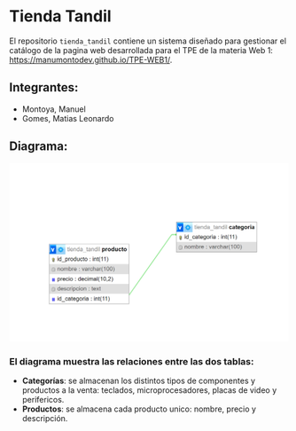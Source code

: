 # Tienda Tandil

El repositorio `tienda_tandil` contiene un sistema diseñado para gestionar el catálogo de la pagina web desarrollada para el TPE de la materia Web 1: https://manumontodev.github.io/TPE-WEB1/.

## Integrantes: 
- Montoya, Manuel
- Gomes, Matias Leonardo

## Diagrama:

![Diagrama de la Base de Datos](diagrama.png)

### El diagrama muestra las relaciones entre las dos tablas:

- **Categorías**: se almacenan los distintos tipos de componentes y productos a la venta: teclados, microprocesadores, placas de video y perifericos.
- **Productos**: se almacena cada producto unico: nombre, precio y descripción.



